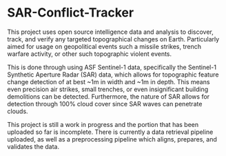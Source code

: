# SAR-Conflict-Tracker
This project uses open source intelligence data and analysis to discover, track, and verify any targeted topographical changes on Earth. Particularly aimed for usage on geopolitical events such a missile strikes, trench warfare activity, or other such topographic violent events. 

This is done through using ASF Sentinel-1 data, specifically the Sentinel-1 Synthetic Aperture Radar (SAR) data, which allows for topographic feature change detection of at best ~1m in width and ~1m in depth. This means even precision air strikes, small trenches, or even insignificant building demolitions can be detected. Furthermore, the nature of SAR allows for detection through 100% cloud cover since SAR waves can penetrate clouds. 

This project is still a work in progress and the portion that has been uploaded so far is incomplete. There is currently a data retrieval pipeline uploaded, as well as a preprocessing pipeline which aligns, prepares, and validates the data. 
